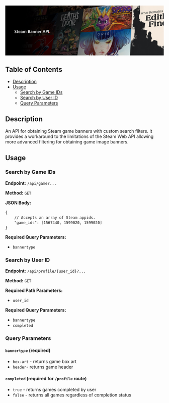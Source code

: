 ![Steam Banner API](./static/readme-banner.png)

## Table of Contents

- [Description](#description)
- [Usage](#usage)
    - [Search by Game IDs](#search-by-game-ids)
    - [Search by User ID](#search-by-user-id)
    - [Query Parameters](#query-parameters)

## Description
An API for obtaining Steam game banners with custom search filters. It provides a workaround to the limitations of the Steam Web API allowing more advanced filtering for obtaining game image banners. 

## Usage

### Search by Game IDs
**Endpoint:** `/api/game?...`

**Method:** `GET`

**JSON Body:**
```
{
    // Accepts an array of Steam appids.
    "game_ids": [1567440, 1599020, 1599020]
}
```

**Required Query Parameters:**
- `bannertype`

### Search by User ID
**Endpoint:** `/api/profile/{user_id}?...`

**Method:** `GET`

**Required Path Parameters:** 
- ``user_id``

**Required Query Parameters:**
- `bannertype`
- `completed`

### Query Parameters
#### `bannertype` (required)
- `box-art` - returns game box art
- `header`- returns game header
#### `completed` (required for `/profile` route)
- `true` - returns games completed by user
- `false` - returns all games regardless of completion status
